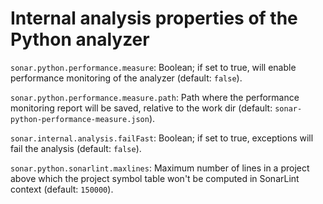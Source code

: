 # Internal analysis properties of the Python analyzer

``sonar.python.performance.measure``: Boolean; if set to true, will enable performance monitoring of the analyzer (default: `false`).

``sonar.python.performance.measure.path``: Path where the performance monitoring report will be saved, relative to the work dir (default: `sonar-python-performance-measure.json`).

``sonar.internal.analysis.failFast``: Boolean; if set to true, exceptions will fail the analysis (default: `false`).

``sonar.python.sonarlint.maxlines``: Maximum number of lines in a project above which the project symbol table won't be computed in SonarLint context (default: `150000`).
